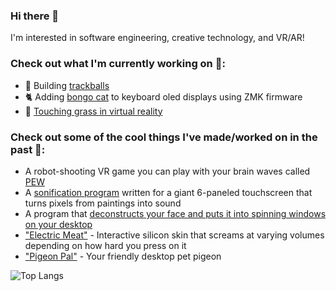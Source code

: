 ### Hi there 👋
I'm interested in software engineering, creative technology, and VR/AR!
### Check out what I'm currently working on 🤩:
- 🎱 Building [trackballs](https://github.com/SamIAm2000/ballin-rp2040-trackball)
- 🐈 Adding [bongo cat](https://github.com/SamIAm2000/zmk) to keyboard oled displays using ZMK firmware
- 🌱 [Touching grass in virtual reality](https://github.com/SamIAm2000/touchinggrass)

### Check out some of the cool things I've made/worked on in the past 🤯:
- A robot-shooting VR game you can play with your brain waves called [PEW](https://github.com/qaziashikin/PEW)
- A [sonification program](https://github.com/SamIAm2000/MIDI_file_thing) written for a giant 6-paneled touchscreen that turns pixels from paintings into sound
- A program that [deconstructs your face and puts it into spinning windows on your desktop](https://github.com/SamIAm2000/viz_wall_2024)
- ["Electric Meat"](https://github.com/SamIAm2000/silicone-skin-sensing) - Interactive silicon skin that screams at varying volumes depending on how hard you press on it
- ["Pigeon Pal"](https://github.com/yearofglad/pigeon-pal) - Your friendly desktop pet pigeon

![Top Langs](https://github-readme-stats.vercel.app/api/top-langs/?username=samiam2000&layout=compact&langs_count=8)

<!--
**SamIAm2000/SamIAm2000** is a ✨ _special_ ✨ repository because its `README.md` (this file) appears on your GitHub profile.

Here are some ideas to get you started:

- 🔭 I’m currently working on ...
- 🌱 I’m currently learning ...
- 👯 I’m looking to collaborate on ...
- 🤔 I’m looking for help with ...
- 💬 Ask me about ...
- 📫 How to reach me: ...
- 😄 Pronouns: ...
- ⚡ Fun fact: ...
-->
